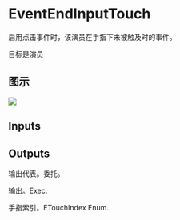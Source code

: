 # EventEndInputTouch

启用点击事件时，该演员在手指下未被触及时的事件。

目标是演员

## 图示

![]($-20221218-17452378.png)

## Inputs

## Outputs

输出代表。委托。

输出。Exec.

手指索引。ETouchIndex Enum.
